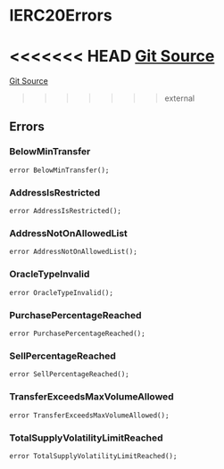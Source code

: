 # IERC20Errors
<<<<<<< HEAD
[Git Source](https://github.com/thrackle-io/tron/blob/c915f21b8dd526456aab7e2f9388d412d287d507/src/interfaces/IErrors.sol)
=======
[Git Source](https://github.com/thrackle-io/tron/blob/81964a0e15d7593cfe172486fd6691a89432c332/src/interfaces/IErrors.sol)
>>>>>>> external


## Errors
### BelowMinTransfer

```solidity
error BelowMinTransfer();
```

### AddressIsRestricted

```solidity
error AddressIsRestricted();
```

### AddressNotOnAllowedList

```solidity
error AddressNotOnAllowedList();
```

### OracleTypeInvalid

```solidity
error OracleTypeInvalid();
```

### PurchasePercentageReached

```solidity
error PurchasePercentageReached();
```

### SellPercentageReached

```solidity
error SellPercentageReached();
```

### TransferExceedsMaxVolumeAllowed

```solidity
error TransferExceedsMaxVolumeAllowed();
```

### TotalSupplyVolatilityLimitReached

```solidity
error TotalSupplyVolatilityLimitReached();
```

